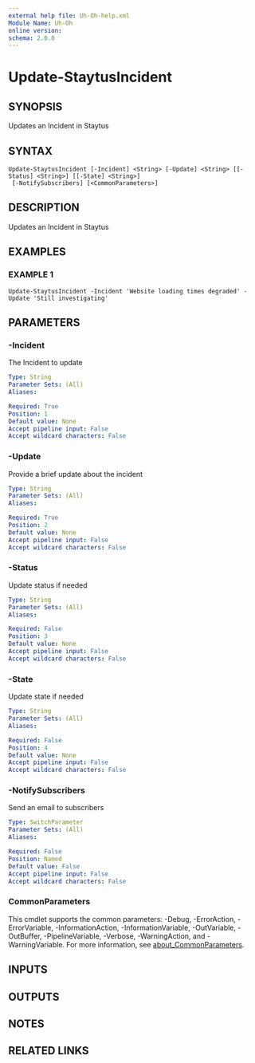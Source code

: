 ```yaml
---
external help file: Uh-Oh-help.xml
Module Name: Uh-Oh
online version:
schema: 2.0.0
---
```


# Update-StaytusIncident

## SYNOPSIS
Updates an Incident in Staytus

## SYNTAX

```
Update-StaytusIncident [-Incident] <String> [-Update] <String> [[-Status] <String>] [[-State] <String>]
 [-NotifySubscribers] [<CommonParameters>]
```

## DESCRIPTION
Updates an Incident in Staytus

## EXAMPLES

### EXAMPLE 1
```
Update-StaytusIncident -Incident 'Website loading times degraded' -Update 'Still investigating'
```

## PARAMETERS

### -Incident
The Incident to update

```yaml
Type: String
Parameter Sets: (All)
Aliases:

Required: True
Position: 1
Default value: None
Accept pipeline input: False
Accept wildcard characters: False
```

### -Update
Provide a brief update about the incident

```yaml
Type: String
Parameter Sets: (All)
Aliases:

Required: True
Position: 2
Default value: None
Accept pipeline input: False
Accept wildcard characters: False
```

### -Status
Update status if needed

```yaml
Type: String
Parameter Sets: (All)
Aliases:

Required: False
Position: 3
Default value: None
Accept pipeline input: False
Accept wildcard characters: False
```

### -State
Update state if needed

```yaml
Type: String
Parameter Sets: (All)
Aliases:

Required: False
Position: 4
Default value: None
Accept pipeline input: False
Accept wildcard characters: False
```

### -NotifySubscribers
Send an email to subscribers

```yaml
Type: SwitchParameter
Parameter Sets: (All)
Aliases:

Required: False
Position: Named
Default value: False
Accept pipeline input: False
Accept wildcard characters: False
```

### CommonParameters
This cmdlet supports the common parameters: -Debug, -ErrorAction, -ErrorVariable, -InformationAction, -InformationVariable, -OutVariable, -OutBuffer, -PipelineVariable, -Verbose, -WarningAction, and -WarningVariable. For more information, see [about_CommonParameters](http://go.microsoft.com/fwlink/?LinkID=113216).

## INPUTS

## OUTPUTS

## NOTES

## RELATED LINKS
